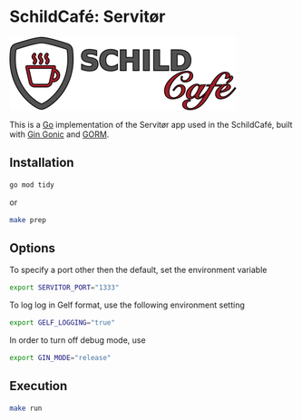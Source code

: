 # SchildCafé: Servitør

![SchildCafé](logo.png)

This is a [Go](https://go.dev/) implementation of the Servitør app used in the SchildCafé,
built with [Gin Gonic](https://gin-gonic.com/) and [GORM](https://gorm.io/).

## Installation

```bash
go mod tidy
```
or
```bash
make prep
```

## Options

To specify a port other then the default, set the environment variable
```bash
export SERVITOR_PORT="1333"
```

To log log in Gelf format, use the following environment setting
```bash
export GELF_LOGGING="true"
```

In order to turn off debug mode, use
```bash
export GIN_MODE="release"
```

## Execution

```bash
make run
```